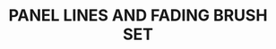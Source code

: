 ---
layout: product
title: "PANEL LINES AND FADING BRUSH SET"
price: "850" 
desc: "Set četkica"
img_path: "/assets/img/A.MIG-7605.webp"
brand: "AMMO"
available: false
special_offer: false
new: false
soon: false
cat: "070000"
subcat: "070100"
subsubcat: "070102"
sifra: "A.MIG-7605"
popular: false
spec: false
---